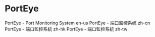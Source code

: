 # PortEye
PortEye - Port Monitoring System          en-us
PortEye - 端口监控系统                     zh-cn
PortEye - 端口監控系統                     zh-hk
PortEye - 端口監控系統                     zh-tw
